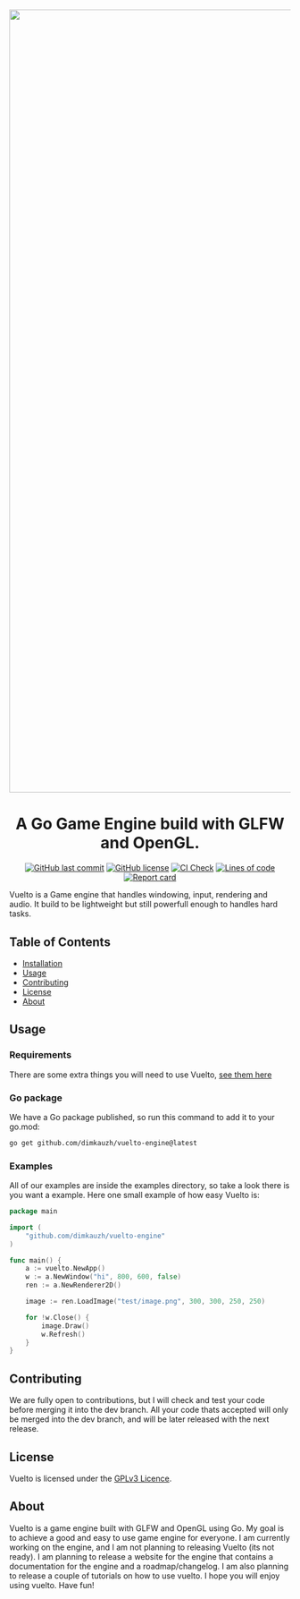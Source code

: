 <h1 align="center">
<p align="center">
<img width="1400" alt="banner" src="https://github.com/dimkauzh/vuelto/assets/106883655/2363d776-2669-41f2-b31f-a235de8bea82">

<h1 align="center">A Go Game Engine build with GLFW and OpenGL.</h1>

<p align="center">
  <a href="https://github.com/dimkauzh/vuelto"><img alt="GitHub last commit" src="https://img.shields.io/github/last-commit/dimkauzh/vuelto"></a>
  <a href="https://github.com/dimkauzh/vuelto"><img alt="GitHub license" src="https://img.shields.io/github/license/dimkauzh/vuelto"></a>
  <a href="https://github.com/dimkauzh/vuelto"><img alt="CI Check" src="https://github.com/dimkauzh/vuelto/actions/workflows/ci_check.yml/badge.svg"></a>
  <a href="https://github.com/dimkauzh/vuelto"><img alt="Lines of code" src="https://tokei.rs/b1/github/dimkauzh/vuelto?category=lines"></a>
  <a href="https://goreportcard.com/report/github.com/dimkauzh/vuelto-engine"><img alt="Report card" src="https://goreportcard.com/badge/github.com/dimkauzh/vuelto-engine"></a>
</p>

</h1>

Vuelto is a Game engine that handles windowing, input, rendering and audio. It build to be lightweight but still powerfull enough to handles hard tasks.

## Table of Contents
 - [Installation](https://dimkauzh.github.io/vuelto/docs/INSTALLATION/)
 - [Usage](#usage)
 - [Contributing](#contributing)
 - [License](#license)
 - [About](#about)

## Usage
### Requirements
There are some extra things you will need to use Vuelto, [see them here](https://dimkauzh.github.io/vuelto/docs/INSTALLATION/)

### Go package
We have a Go package published, so run this command to add it to your go.mod:
```bash
go get github.com/dimkauzh/vuelto-engine@latest
```

### Examples
All of our examples are inside the examples directory, so take a look there is you want a example. Here one small example of how easy Vuelto is:
```go
package main

import (
	"github.com/dimkauzh/vuelto-engine"
)

func main() {
	a := vuelto.NewApp()
	w := a.NewWindow("hi", 800, 600, false)
	ren := a.NewRenderer2D()

	image := ren.LoadImage("test/image.png", 300, 300, 250, 250)

	for !w.Close() {
		image.Draw()
		w.Refresh()
	}
}
```

## Contributing
We are fully open to contributions, but I will check and test your code before merging it into the dev branch. All your code thats accepted will only be merged into the dev branch, and will be later released with the next release.

## License
Vuelto is licensed under the [GPLv3 Licence](LICENSE).

## About
Vuelto is a game engine built with GLFW and OpenGL using Go. My goal is to achieve a good and easy to use game engine for everyone. I am currently working on the engine, and I am not planning to releasing Vuelto (its not ready). I am planning to release a website for the engine that contains a documentation for the engine and a roadmap/changelog. I am also planning to release a couple of tutorials on how to use vuelto. I hope you will enjoy using vuelto. Have fun!

